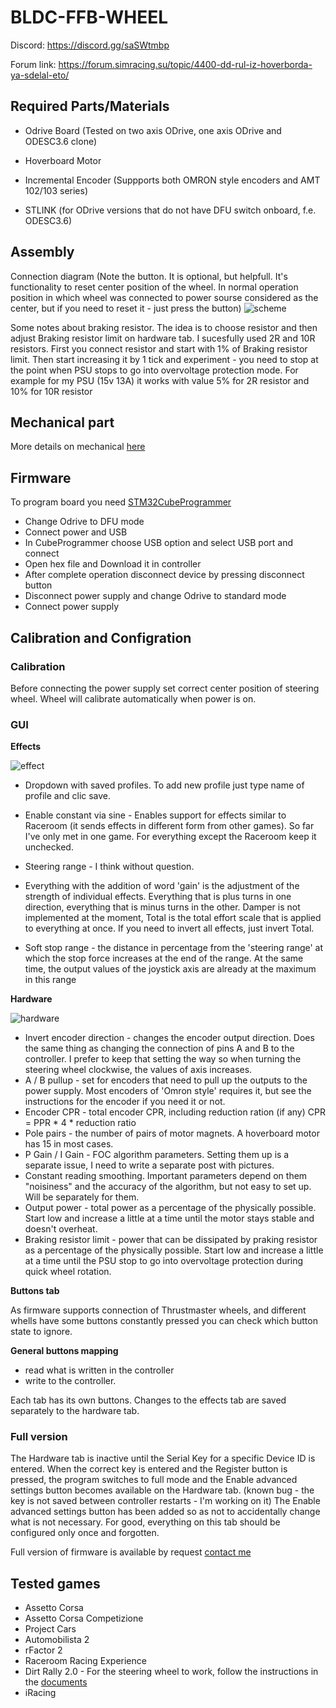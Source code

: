 # BLDC-FFB-WHEEL

Discord: 
https://discord.gg/saSWtmbp

Forum link:
https://forum.simracing.su/topic/4400-dd-rul-iz-hoverborda-ya-sdelal-eto/


## Required Parts/Materials

* Odrive Board (Tested on two axis ODrive, one axis ODrive and ODESC3.6 clone)
* Hoverboard Motor
* Incremental Encoder (Suppports both OMRON style encoders and AMT 102/103 series)

* STLINK (for ODrive versions that do not have DFU switch onboard, f.e. ODESC3.6)

## Assembly

Connection diagram (Note the button. It is optional, but helpfull. It's functionality to reset center position of the wheel. In normal operation position in which wheel was connected to power sourse considered as the center, but if you need to reset it - just press the button)
![scheme](screen/scheme.jpg)

Some notes about braking resistor. The idea is to choose resistor and then adjust Braking resistor limit on hardware tab. I sucesfully used 2R and 10R resistors.
First you connect resistor and start with 1% of Braking resistor limit. Then start increasing it by 1 tick and experiment - you need to stop at the point when PSU stops to go into overvoltage protection mode.
For example for my PSU (15v 13A) it works with value 5% for 2R resistor and 10% for 10R resistor

## Mechanical part

More details on mechanical [here](/hardware/)

## Firmware

To program board you need [STM32CubeProgrammer](https://www.st.com/en/development-tools/stm32cubeprog.html)
* Change Odrive to DFU mode
* Connect power and USB
* In CubeProgrammer choose USB option and select USB port and connect
* Open hex file and Download it in controller
* After complete operation disconnect device by pressing disconnect button
* Disconnect power supply and change Odrive to standard mode
* Connect power supply

## Calibration and Configration

### Calibration

Before connecting the power supply set correct center position of steering wheel. Wheel will calibrate automatically when power is on.

### GUI 

**Effects**

![effect](screen/guieffects.jpg)

* Dropdown with saved profiles. To add new profile just type name of profile and clic save. 

* Enable constant via sine - Enables support for effects similar to Raceroom (it sends effects in different form from other games). So far I've only met in one game. For everything except the Raceroom keep it unchecked.
* Steering range - I think without question.
* Everything with the addition of word 'gain' is the adjustment of the strength of individual effects. Everything that is plus turns in one direction, everything that is minus turns in the other. Damper is not implemented at the moment, Total is the total effort scale that is applied to everything at once. If you need to invert all effects, just invert Total.
* Soft stop range - the distance in percentage from the 'steering range' at which the stop force increases at the end of the range. At the same time, the output values ​​​​of the joystick axis are already at the maximum in this range

**Hardware**

![hardware](screen/guihardware.jpg)

* Invert encoder direction - changes the encoder output direction. Does the same thing as changing the connection of pins A and B to the controller. I prefer to keep that setting the way so when turning the steering wheel clockwise, the values of axis increases.
* A / B pullup - set for encoders that need to pull up the outputs to the power supply. Most encoders of 'Omron style' requires it, but see the instructions for the encoder if you need it or not.
* Encoder CPR - total encoder CPR, including reduction ration (if any) CPR = PPR * 4 * reduction ratio
* Pole pairs - the number of pairs of motor magnets. A hoverboard motor has 15 in most cases.
* P Gain / I Gain - FOC algorithm parameters. Setting them up is a separate issue, I need to write a separate post with pictures.
* Constant reading smoothing. Important parameters depend on them "noisiness" and the accuracy of the algorithm, but not easy to set up. Will be separately for them.
* Output power - total power as a percentage of the physically possible. Start low and increase a little at a time until the motor stays stable and doesn't overheat.
* Braking resistor limit - power that can be dissipated by praking resistor as a percentage of the physically possible. Start low and increase a little at a time until the PSU stop to go into overvoltage protection during quick wheel rotation.

**Buttons tab**

As firmware supports connection of Thrustmaster wheels, and different whells have some buttons constantly pressed you can check which button state to ignore.


**General buttons mapping**
* read what is written in the controller 
* write to the controller.

Each tab has its own buttons. Changes to the effects tab are saved separately to the hardware tab.

### Full version

The Hardware tab is inactive until the Serial Key for a specific Device ID is entered.
When the correct key is entered and the Register button is pressed, the program switches to full mode and the Enable advanced settings button becomes available on the Hardware tab. (known bug - the key is not saved between controller restarts - I'm working on it)
The Enable advanced settings button has been added so as not to accidentally change what is not necessary. For good, everything on this tab should be configured only once and forgotten.

Full version of firmware is available by request [contact me](mailto:olukelo.company@gmail.com)


## Tested games

* Assetto Corsa
* Assetto Corsa Competizione
* Project Cars
* Automobilista 2
* rFactor 2
* Raceroom Racing Experience
* Dirt Rally 2.0 - For the steering wheel to work, follow the instructions in the [documents](/docs/codemasters_games.md)
* iRacing

